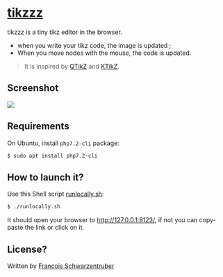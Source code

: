 # [tikzzz](https://github.com/francoisschwarzentruber/tikzzz/)

tikzzz is a tiny tikz editor in the browser.
- when you write your tikz code, the image is updated ;
- When you move nodes with the mouse, the code is updated.

> It is inspired by [QTikZ](https://linuxx.info/qtikz/) and [KTikZ](https://userbase.kde.org/KtikZ).

## Screenshot

<img src="screenshot.png"/>

## Requirements

On Ubuntu, install `php7.2-cli` package:
```bash
$ sudo apt install php7.2-cli
```

## How to launch it?

Use this Shell script [runlocally.sh](runlocally.sh):
```bash
$ ./runlocally.sh
```
It should open your browser to http://127.0.0.1:8123/, if not you can copy-paste the link or click on it.

## License?
Written by [François Schwarzentruber](https://github.com/francoisschwarzentruber/)
